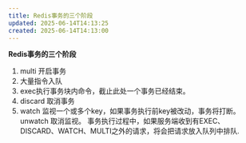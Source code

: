 ```yaml
---
title: Redis事务的三个阶段
updated: 2025-06-14T14:13:25
created: 2025-06-14T14:13:00
---
```


**Redis事务的三个阶段**
1.  multi 开启事务
2.  大量指令入队
3.  exec执行事务块内命令，截止此处一个事务已经结束。
4.  discard 取消事务
5.  watch 监视一个或多个key，如果事务执行前key被改动，事务将打断。unwatch 取消监视。
事务执行过程中，如果服务端收到有EXEC、DISCARD、WATCH、MULTI之外的请求，将会把请求放入队列中排队.
